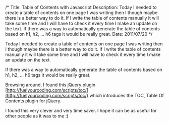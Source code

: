 /*
Title: Table of Contents with Javascript
Description: Today I needed to create a table of contents on one page I was writing then I though maybe there is a better way to do it. If I write the table of contents manually it will take some time and I will have to check it every time I make an update on the text. If there was a way to automatically generate the table of contents based on h1, h2, ... h6 tags it would be really great.
Date: 2011/07/20
*/

Today I needed to create a table of contents on one page I was writing then I though maybe there is a better way to do it. If I write the table of contents manually it will take some time and I will have to check it every time I make an update on the text.

If there was a way to automatically generate the table of contents based on h1, h2, ... h6 tags it would be really great.

Browsing around, I found this jQuery plugin [http://fuelyourcoding.com/scripts/toc/](http://fuelyourcoding.com/scripts/toc/) which introduces the TOC, Table Of Contents plugin for jQuery.

I found this very clever and very time saver. I hope it can be as useful for other people as it was to me :)


